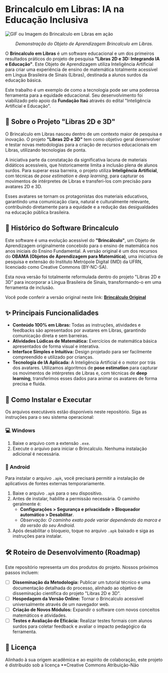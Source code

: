 # Brincalculo em Libras: IA na Educação Inclusiva

![GIF ou Imagem do Brincalculo em Libras em ação](https://placehold.co/800x400.png?text=Insira+aqui+um+GIF+do+seu+software!)
*<p align="center">Demonstração do Objeto de Aprendizagem Brincalculo em Libras.</p>*

O **Brincalculo em Libras** é um software educacional e um dos primeiros resultados práticos do projeto de pesquisa **"Libras 2D e 3D: Integrando IA e Educação"**. Este Objeto de Aprendizagem utiliza Inteligência Artificial para criar uma experiência de ensino de matemática totalmente acessível em Língua Brasileira de Sinais (Libras), destinada a alunos surdos da educação básica.

Este trabalho é um exemplo de como a tecnologia pode ser uma poderosa ferramenta para a equidade educacional. Seu desenvolvimento foi viabilizado pelo apoio da **Fundação Itaú** através do edital "Inteligência Artificial e Educação".

## 🧬 Sobre o Projeto "Libras 2D e 3D"

O Brincalculo em Libras nasceu dentro de um contexto maior de pesquisa e inovação. O projeto **"Libras 2D e 3D"** tem como objetivo geral desenvolver e testar novas metodologias para a criação de recursos educacionais em Libras, utilizando tecnologias de ponta.

A iniciativa parte da constatação da significativa lacuna de materiais didáticos acessíveis, que historicamente limita a inclusão plena de alunos surdos. Para superar essa barreira, o projeto utiliza **Inteligência Artificial**, com técnicas de *pose estimation* e *deep learning*, para capturar os movimentos de intérpretes de Libras e transferi-los com precisão para avatares 2D e 3D.

Esses avatares se tornam os protagonistas dos materiais educativos, garantindo uma comunicação clara, natural e culturalmente relevante, contribuindo diretamente para a equidade e a redução das desigualdades na educação pública brasileira.

## 📖 Histórico do Software Brincalculo

Este software é uma evolução acessível do **"Brincálculo"**, um Objeto de Aprendizagem originalmente concebido para o ensino de matemática nos anos iniciais do Ensino Fundamental. A versão original é um dos recursos do **OBAMA (Objetos de Aprendizagem para Matemática)**, uma iniciativa de pesquisa e extensão do Instituto Metrópole Digital (IMD) da UFRN, licenciado como Creative Commons (BY-NC-SA).

Esta nova versão foi totalmente reformulada dentro do projeto "Libras 2D e 3D" para incorporar a Língua Brasileira de Sinais, transformando-o em uma ferramenta de inclusão.

Você pode conferir a versão original neste link: **[Brincálculo Original](https://softwareducativo.github.io/Brincalculo/)**

## ✨ Principais Funcionalidades

* **Conteúdo 100% em Libras:** Todas as instruções, atividades e feedbacks são apresentados por avatares em Libras, garantindo comunicação direta e sem barreiras.
* **Atividades Lúdicas de Matemática:** Exercícios de matemática básica apresentados de forma visual e interativa.
* **Interface Simples e Intuitiva:** Design projetado para ser facilmente compreendido e utilizado por crianças.
* **Tecnologia de IA Aplicada:** A Inteligência Artificial é o motor por trás dos avatares. Utilizamos algoritmos de **pose estimation** para capturar os movimentos de intérpretes de Libras e, com técnicas de **deep learning**, transferimos esses dados para animar os avatares de forma precisa e fluida.

## 🚀 Como Instalar e Executar

Os arquivos executáveis estão disponíveis neste repositório. Siga as instruções para o seu sistema operacional:

### 💻 Windows
1.  Baixe o arquivo com a extensão `.exe`.
2.  Execute o arquivo para iniciar o Brincalculo. Nenhuma instalação adicional é necessária.

### 📱 Android
Para instalar o arquivo `.apk`, você precisará permitir a instalação de aplicativos de fontes externas temporariamente.

1.  Baixe o arquivo `.apk` para o seu dispositivo.
2.  Antes de instalar, habilite a permissão necessária. O caminho geralmente é:
    * **Configurações > Segurança e privacidade > Bloqueador automático > Desabilitar**.
    * *Observação: O caminho exato pode variar dependendo da marca e da versão do seu Android.*
3.  Após desabilitar o bloqueio, toque no arquivo `.apk` baixado e siga as instruções para instalar.

## 🛠️ Roteiro de Desenvolvimento (Roadmap)

Este repositório representa um dos produtos do projeto. Nossos próximos passos incluem:

-   [ ] **Disseminação da Metodologia:** Publicar um tutorial técnico e uma documentação detalhada do processo, alinhado ao objetivo de disseminação científica do projeto "Libras 2D e 3D".
-   [ ] **Hospedagem da Versão Online:** Tornar o Brincalculo acessível universalmente através de um navegador web.
-   [ ] **Criação de Novos Módulos:** Expandir o software com novos conceitos matemáticos e atividades.
-   [ ] **Testes e Avaliação de Eficácia:** Realizar testes formais com alunos surdos para coletar feedback e avaliar o impacto pedagógico da ferramenta.

## 📄 Licença

Alinhado à sua origem acadêmica e ao espírito de colaboração, este projeto é distribuído sob a licença **Creative Commons Atribuição-Não
